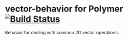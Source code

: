 # vector-behavior for Polymer [![Build Status](https://travis-ci.org/txsmith/vector-behavior.svg?branch=master)](https://travis-ci.org/txsmith/vector-behavior)

Behavior for dealing with common 2D vector operations.
